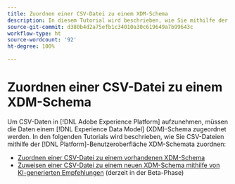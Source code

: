 ```yaml
---
title: Zuordnen einer CSV-Datei zu einem XDM-Schema
description: In diesem Tutorial wird beschrieben, wie Sie mithilfe der Adobe Experience Platform-Benutzeroberfläche eine CSV-Datei einem XDM-Schema zuordnen.
source-git-commit: d380b4d2a75efb1c34010a30c619649a7b99643c
workflow-type: ht
source-wordcount: '92'
ht-degree: 100%

---
```


# Zuordnen einer CSV-Datei zu einem XDM-Schema

Um CSV-Daten in [!DNL Adobe Experience Platform] aufzunehmen, müssen die Daten einem [!DNL Experience Data Model] (XDM)-Schema zugeordnet werden. In den folgenden Tutorials wird beschrieben, wie Sie CSV-Dateien mithilfe der [!DNL Platform]-Benutzeroberfläche XDM-Schemata zuordnen:

* [Zuordnen einer CSV-Datei zu einem vorhandenen XDM-Schema](./existing-schema.md)
* [Zuweisen einer CSV-Datei zu einem neuen XDM-Schema mithilfe von KI-generierten Empfehlungen](./recommendations.md) (derzeit in der Beta-Phase)
